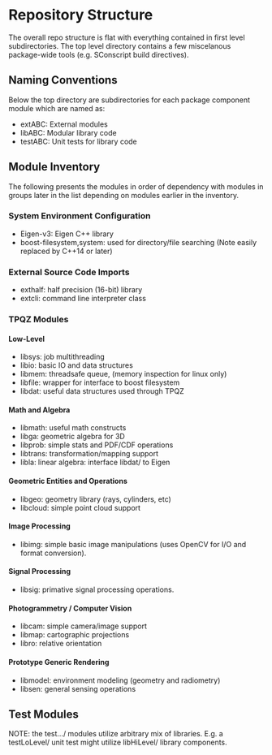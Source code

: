 # Repository Structure

The overall repo structure is flat with everything contained in
first level subdirectories. The top level directory contains a few
miscelanous package-wide tools (e.g. SConscript build directives).

## Naming Conventions

Below the top directory are subdirectories for each package component
module which are named as:

* extABC: External modules
* libABC: Modular library code
* testABC: Unit tests for library code

## Module Inventory

The following presents the modules in order of dependency with
modules in groups later in the list depending on modules earlier
in the inventory.

### System Environment Configuration

+ Eigen-v3: Eigen C++ library
+ boost-filesystem,system: used for directory/file searching (Note
easily replaced by C++14 or later)

### External Source Code Imports

+ exthalf: half precision (16-bit) library
+ extcli: command line interpreter class

### TPQZ Modules

#### Low-Level 

+ libsys: job multithreading
+ libio: basic IO and data structures
+ libmem: threadsafe queue, (memory inspection for linux only)
+ libfile: wrapper for interface to boost filesystem
+ libdat: useful data structures used through TPQZ

#### Math and Algebra

+ libmath: useful math constructs
+ libga: geometric algebra for 3D
+ libprob: simple stats and PDF/CDF operations
+ libtrans: transformation/mapping support
+ libla: linear algebra: interface libdat/ to Eigen

#### Geometric Entities and Operations

+ libgeo: geometry library (rays, cylinders, etc)
+ libcloud: simple point cloud support

#### Image Processing

+ libimg: simple basic image manipulations (uses OpenCV for I/O
and format conversion).

#### Signal Processing

+ libsig: primative signal processing operations.

#### Photogrammetry / Computer Vision

+ libcam: simple camera/image support
+ libmap: cartographic projections
+ libro: relative orientation

#### Prototype Generic Rendering

+ libmodel: environment modeling (geometry and radiometry)
+ libsen: general sensing operations


## Test Modules

NOTE: the test.../ modules utilize arbitrary mix of libraries. E.g. a
testLoLevel/ unit test might utilize libHiLevel/ library components.


